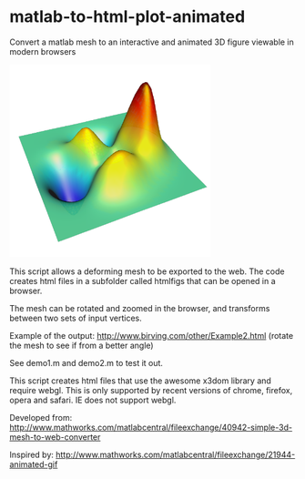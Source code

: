 # matlab-to-html-plot-animated
Convert a matlab mesh to an interactive and animated 3D figure viewable in modern browsers

<img src="htmlfigs/screenshot.png" width="70%">


This script allows a deforming mesh to be exported to the web. The code creates html files in a subfolder called htmlfigs that can be opened in a browser.

The mesh can be rotated and zoomed in the browser, and transforms between two sets of input vertices.

Example of the output:
http://www.birving.com/other/Example2.html
(rotate the mesh to see if from a better angle)

See demo1.m and demo2.m to test it out.

This script creates html files that use the awesome x3dom library and require webgl. This is only supported by recent versions of chrome, firefox, opera and safari. IE does not support webgl.

Developed from:
http://www.mathworks.com/matlabcentral/fileexchange/40942-simple-3d-mesh-to-web-converter

Inspired by:
http://www.mathworks.com/matlabcentral/fileexchange/21944-animated-gif
